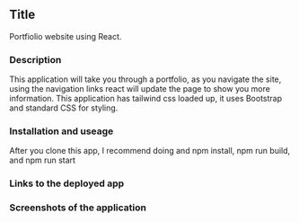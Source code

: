 ## Title
Portfiolio website using React. 

### Description
This application will take you through a portfolio, as you navigate the site, using the navigation links react will update the page to show you more information. 
This application has tailwind css loaded up, it uses Bootstrap and standard CSS for styling.

### Installation and useage
After you clone this app, I recommend doing and npm install, npm run build, and npm run start

### Links to the deployed app

### Screenshots of the application

